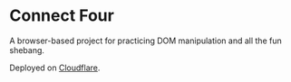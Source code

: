 # Connect Four
A browser-based project for practicing DOM manipulation and all the fun shebang. 

Deployed on [Cloudflare](https://connectfour.goke.tech).
